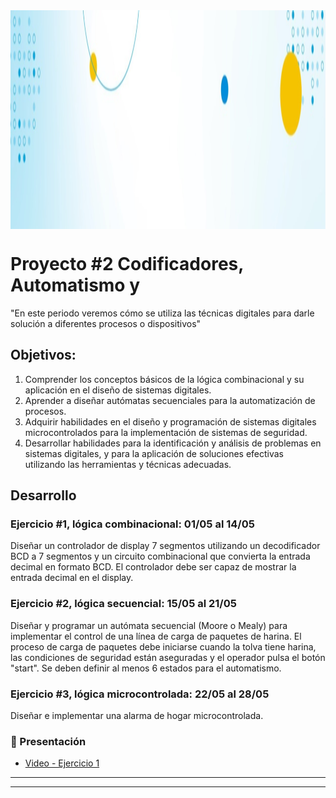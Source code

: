 
<img src="https://github.com/ISPC-TST-ELECTRONICA-MICROCONTROLADA/proyecto-2-grupo-01/blob/main/B_Bibliografia/Img/fondo.jpg" align="center" height="350">

# Proyecto #2 Codificadores, Automatismo y
"En este periodo veremos cómo se utiliza las técnicas digitales para darle solución
a diferentes procesos o dispositivos"

## Objetivos:

1. Comprender los conceptos básicos de la lógica combinacional y su
aplicación en el diseño de sistemas digitales.
2. Aprender a diseñar autómatas secuenciales para la automatización de
procesos.
3. Adquirir habilidades en el diseño y programación de sistemas digitales
microcontrolados para la implementación de sistemas de seguridad.
4. Desarrollar habilidades para la identificación y análisis de problemas en
sistemas digitales, y para la aplicación de soluciones efectivas utilizando las
herramientas y técnicas adecuadas.

## Desarrollo

### Ejercicio #1, lógica combinacional: 01/05 al 14/05
Diseñar un controlador de display 7 segmentos utilizando un decodificador
BCD a 7 segmentos y un circuito combinacional que convierta la entrada
decimal en formato BCD. El controlador debe ser capaz de mostrar la entrada
decimal en el display.
### Ejercicio #2, lógica secuencial: 15/05 al 21/05
Diseñar y programar un autómata secuencial (Moore o Mealy) para
implementar el control de una línea de carga de paquetes de harina. El
proceso de carga de paquetes debe iniciarse cuando la tolva tiene harina, las
condiciones de seguridad están aseguradas y el operador pulsa el botón
"start". Se deben definir al menos 6 estados para el automatismo.
### Ejercicio #3, lógica microcontrolada: 22/05 al 28/05
Diseñar e implementar una alarma de hogar microcontrolada.

### 🎥 Presentación

<!-- YT:START -->
- [Video - Ejercicio 1][video1]

<!-- YT:END -->


---
[video1]: https://www.youtube.com/watch?v=ATg1RMdD05E

---